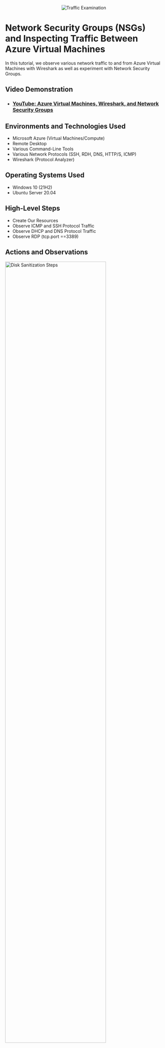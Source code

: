 <p align="center">
<img src="https://i.imgur.com/Ua7udoS.png" alt="Traffic Examination"/>
</p>

<h1>Network Security Groups (NSGs) and Inspecting Traffic Between Azure Virtual Machines</h1>
In this tutorial, we observe various network traffic to and from Azure Virtual Machines with Wireshark as well as experiment with Network Security Groups. <br />


<h2>Video Demonstration</h2>

- ### [YouTube: Azure Virtual Machines, Wireshark, and Network Security Groups](https://www.youtube.com)

<h2>Environments and Technologies Used</h2>

- Microsoft Azure (Virtual Machines/Compute)
- Remote Desktop
- Various Command-Line Tools
- Various Network Protocols (SSH, RDH, DNS, HTTP/S, ICMP)
- Wireshark (Protocol Analyzer)

<h2>Operating Systems Used </h2>

- Windows 10 (21H2)
- Ubuntu Server 20.04

<h2>High-Level Steps</h2>

- Create Our Resources
- Observe ICMP and SSH Protocol Traffic
- Observe DHCP and DNS Protocol Traffic
- Observe RDP (tcp.port ==3389)

<h2>Actions and Observations</h2>

<p>
<img src="https://i.imgur.com/tsC1qFZ.png" height="80%" width="80%" alt="Disk Sanitization Steps"/>
  
</p>
<img src="https://i.imgur.com/h20SJQ5.png" height="80%" width="80%" alt="Disk Sanitization Steps"/>

<p>
Virtual Machine 1's system is operating on Windows 10 Pro. Virtual Machine 2's system is operating on Ubuntu (Linux). These 2 VMs are on the same Virtual Network but have different public and private  ip addresses. Wireshark will be the analyzer of choice.

</p>
<br />

<p>
<img src="https://i.imgur.com/ewYbUWS.png" height="80%" width="80%" alt="Disk Sanitization Steps"/>

</p>
<img src="https://i.imgur.com/yaeH3rf.png" height="80%" width="80%" alt="Disk Sanitization Steps"/>

<p>
The top image displays ICMP raw traffic between VM1 and VM2. The raw traffic consist of ping command and perpetual ping command. Behind the scenes I also created a new rule for VM2 inbound IMCP traffic to be denied which created a time out reply. I then changed the access from deny back to allow, which reconnected communication with VM1 and VM1 through ICMP. The bottom image is observation of SSH command from VM1 to VM2. This allows me to take over VM2 from VM1.
  
</p>
<br />

<p>
<img src="https://i.imgur.com/iPQ7KJi.png" height="80%" width="80%" alt="Disk Sanitization Steps"/>
  
</p>
<img src="https://i.imgur.com/T2Fox26.png" height="80%" width="80%" alt="Disk Sanitization Steps"/>

<p>
Requesting a new ip address through the DHCP is the image being displayed on top. There are multiple reasons why this request takes place. A few examples are network changes, troubleshooting, lease expiration, and ip address pool exhaustion. Below that image is the ipconfig command for name system lookup. Better known as DNS. This process converts domain names into ip addresses.
  
</p>
<img src="https://i.imgur.com/raUIuoY.png" height="80%" width="80%" alt="Disk Sanitization Steps"/>

</p>
What you see above is the consistant raw traffic from the tcp.port == 3389 also known as RDP.

</p>
<br />
